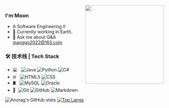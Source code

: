 <img align= "right" width= "250" src= "https://pa1.narvii.com/6580/8098c6e9207376889eeb0532d9f5a0723c4d73f5_hq.gif"/>

### I'm Moon

- A Software Engineering II
- 🌱 Currently working in Earth.
- 💬 Ask me about Q&A [manggo2022@163.com](mailto:manggo2022@163.com)

### 🛠 技术栈 | Tech Stack

- 💻 &#160; ![Java](https://img.shields.io/badge/-Java-333333?style=flat&logo=Java&logoColor=007396)
![Python](https://img.shields.io/badge/-python-333333?style=flat&logo=Java&logoColor=007396)
![C#](https://img.shields.io/badge/-Csharp-333333?style=flat&logo=Java&logoColor=007396)
- 🌐 &#160; ![HTML5](https://img.shields.io/badge/-HTML5-333333?style=flat&logo=HTML5)
![CSS](https://img.shields.io/badge/-CSS-333333?style=flat&logo=CSS)
- 🛢 &#160; ![MySQL](https://img.shields.io/badge/-MySQL-333333?style=flat&logo=mysql)
![Oracle](https://img.shields.io/badge/-Oracle-333333?style=flat&logo=Oracle)
- 🔧 &#160;![Git](https://img.shields.io/badge/-Git-333333?style=flat&logo=git)
![GitHub](https://img.shields.io/badge/-GitHub-333333?style=flat&logo=github)
![Markdown](https://img.shields.io/badge/-Markdown-333333?style=flat&logo=markdown)


![Anurag's GitHub stats](https://github-readme-stats.vercel.app/api?username=02Moon&show_icons=true&theme=tokyonight)
[![Top Langs](https://github-readme-stats.vercel.app/api/top-langs/?username=02Moon&layout=compact)](https://github.com/anuraghazra/github-readme-stats)
